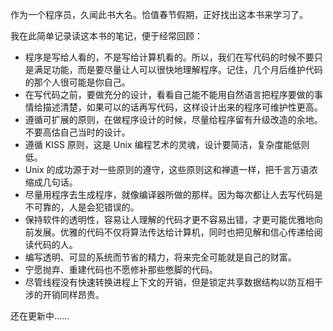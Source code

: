 作为一个程序员，久闻此书大名。恰值春节假期，正好找出这本书来学习了。

我在此简单记录读这本书的笔记，便于经常回顾：

-   程序是写给人看的，不是写给计算机看的。所以，我们在写代码的时候不要只是满足功能，而是要尽量让人可以很快地理解程序。记住，几个月后维护代码的那个人很可能是你自己。
-   在写代码之前，要做充分的设计，看看自己能不能用自然语言把程序要做的事情给描述清楚，如果可以的话再写代码，这样设计出来的程序可维护性更高。
-   遵循可扩展的原则，在做程序设计的时候，尽量给程序留有升级改造的余地。不要高估自己当时的设计。
-   遵循 KISS 原则，这是 Unix 编程艺术的灵魂，设计要简洁，复杂度能低则低。
-   Unix 的成功源于对一些原则的遵守，这些原则这和禅道一样，把千言万语浓缩成几句话。
-   尽量用程序去生成程序，就像编译器所做的那样。因为每次都让人去写代码是不可靠的，人是会犯错误的。
-   保持软件的透明性，容易让人理解的代码才更不容易出错，才更可能优雅地向前发展。优雅的代码不仅将算法传达给计算机，同时也把见解和信心传递给阅读代码的人。
-   编写透明、可显的系统而节省的精力，将来完全可能就是自己的财富。
-   宁愿抛弃、重建代码也不愿修补那些憋脚的代码。
-   尽管线程没有快速转换进程上下文的开销，但是锁定共享数据结构以防互相干涉的开销同样昂贵。

还在更新中……
